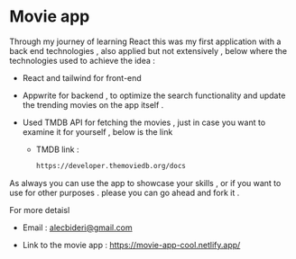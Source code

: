 # Movie app

Through my journey of learning React this was my first application with a back end technologies , also applied but not extensively , below where the technologies used to achieve the idea :

- React and tailwind for front-end
- Appwrite for backend , to optimize the search functionality and update the trending movies on the app itself .
- Used TMDB API for fetching the movies , just in case you want to examine it for yourself , below is the link

  - TMDB link :
    ```bash
    https://developer.themoviedb.org/docs
    ```

As always you can use the app to showcase your skills , or if you want to use for other purposes . please you can go ahead and fork it .

For more detaisl

- Email : alecbideri@gmail.com

- Link to the movie app : https://movie-app-cool.netlify.app/
